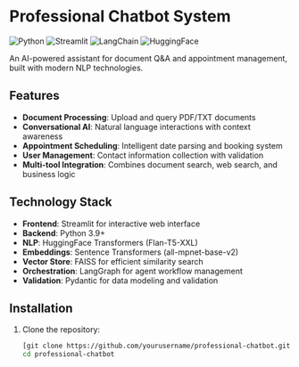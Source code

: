 # Professional Chatbot System
![Python](https://img.shields.io/badge/python-3.9+-blue.svg)
![Streamlit](https://img.shields.io/badge/Streamlit-FF4B4B.svg?logo=streamlit)
![LangChain](https://img.shields.io/badge/LangChain-00A67D.svg)
![HuggingFace](https://img.shields.io/badge/HuggingFace-FFD21E.svg?logo=huggingface)

An AI-powered assistant for document Q&A and appointment management, built with modern NLP technologies.

## Features

- **Document Processing**: Upload and query PDF/TXT documents
- **Conversational AI**: Natural language interactions with context awareness
- **Appointment Scheduling**: Intelligent date parsing and booking system
- **User Management**: Contact information collection with validation
- **Multi-tool Integration**: Combines document search, web search, and business logic

## Technology Stack

- **Frontend**: Streamlit for interactive web interface
- **Backend**: Python 3.9+
- **NLP**: HuggingFace Transformers (Flan-T5-XXL)
- **Embeddings**: Sentence Transformers (all-mpnet-base-v2)
- **Vector Store**: FAISS for efficient similarity search
- **Orchestration**: LangGraph for agent workflow management
- **Validation**: Pydantic for data modeling and validation

## Installation

1. Clone the repository:
   ```bash
   [git clone https://github.com/yourusername/professional-chatbot.git](https://github.com/nirmal-rawal/Chatbot-with-Summarize-the-docs.git)
   cd professional-chatbot
